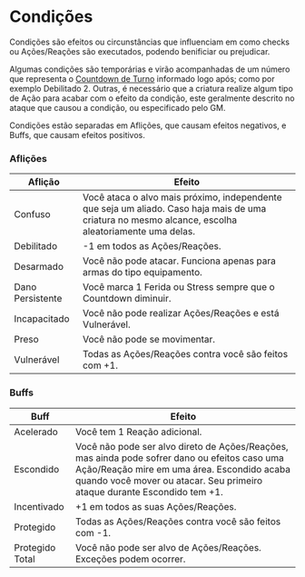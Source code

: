 # Condições

Condições são efeitos ou circunstâncias que influenciam em como checks ou Ações/Reações são executados, podendo benificiar ou prejudicar.

Algumas condições são temporárias e virão acompanhadas de um número que representa o [Countdown de Turno](combat.md#countdown-turno) informado logo após; como por exemplo Debilitado 2. Outras, é necessário que a criatura realize algum tipo de Ação para acabar com o efeito da condição, este geralmente descrito no ataque que causou a condição, ou especificado pelo GM.

Condições estão separadas em Aflições, que causam efeitos negativos, e Buffs, que causam efeitos positivos.

### Aflições

| Aflição          | Efeito                                                                                                                                              |
| ---------------- | --------------------------------------------------------------------------------------------------------------------------------------------------- |
| Confuso          | Você ataca o alvo mais próximo, independente que seja um aliado. Caso haja mais de uma criatura no mesmo alcance, escolha aleatoriamente uma delas. |
| Debilitado       | -1 em todos as Ações/Reações.                                                                                                                       |
| Desarmado        | Você não pode atacar. Funciona apenas para armas do tipo equipamento.                                                                               |
| Dano Persistente | Você marca 1 Ferida ou Stress sempre que o Countdown diminuir.                                                                                      |
| Incapacitado     | Você não pode realizar Ações/Reações e está Vulnerável.                                                                                             |
| Preso            | Você não pode se movimentar.                                                                                                                        |
| Vulnerável       | Todas as Ações/Reações contra você são feitos com +1.                                                                                               |

### Buffs

| Buff            | Efeito                                                                                                                                                                                                                  |
| --------------- | ----------------------------------------------------------------------------------------------------------------------------------------------------------------------------------------------------------------------- |
| Acelerado       | Você tem 1 Reação adicional.                                                                                                                                                                                            |
| Escondido       | Você não pode ser alvo direto de Ações/Reações, mas ainda pode sofrer dano ou efeitos caso uma Ação/Reação mire em uma área. Escondido acaba quando você mover ou atacar. Seu primeiro ataque durante Escondido tem +1. |
| Incentivado     | +1 em todos as suas Ações/Reações.                                                                                                                                                                                      |
| Protegido       | Todas as Ações/Reações contra você são feitos com -1.                                                                                                                                                                   |
| Protegido Total | Você não pode ser alvo de Ações/Reações. Exceções podem ocorrer.                                                                                                                                                        |
